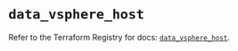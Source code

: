 # `data_vsphere_host`

Refer to the Terraform Registry for docs: [`data_vsphere_host`](https://registry.terraform.io/providers/hashicorp/vsphere/2.10.0/docs/data-sources/host).
